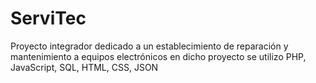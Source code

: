  # ServiTec
Proyecto integrador dedicado a un establecimiento de reparación y mantenimiento a equipos electrónicos
en dicho proyecto se utilizo PHP, JavaScript, SQL, HTML, CSS, JSON
